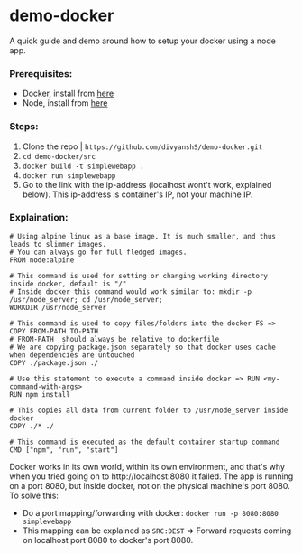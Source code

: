 # demo-docker

A quick guide and demo around how to setup your docker using a node app.

### Prerequisites:
- Docker, install from [here](https://docs.docker.com/engine/install/)
- Node, install from [here](https://nodejs.org/en/download/)

### Steps:
1. Clone the repo | `https://github.com/divyanshS/demo-docker.git`
1. `cd demo-docker/src`
1. `docker build -t simplewebapp .`
1. `docker run simplewebapp`
1. Go to the link with the ip-address (localhost wont't work, explained below). This ip-address is container's IP, not your machine IP.

### Explaination:
```
# Using alpine linux as a base image. It is much smaller, and thus leads to slimmer images.
# You can always go for full fledged images.
FROM node:alpine

# This command is used for setting or changing working directory inside docker, default is "/"
# Inside docker this command would work similar to: mkdir -p /usr/node_server; cd /usr/node_server;
WORKDIR /usr/node_server

# This command is used to copy files/folders into the docker FS => COPY FROM-PATH TO-PATH
# FROM-PATH  should always be relative to dockerfile
# We are copying package.json separately so that docker uses cache when dependencies are untouched
COPY ./package.json ./

# Use this statement to execute a command inside docker => RUN <my-command-with-args>
RUN npm install

# This copies all data from current folder to /usr/node_server inside docker
COPY ./* ./

# This command is executed as the default container startup command
CMD ["npm", "run", "start"]
```

Docker works in its own world, within its own environment, and that's why when you tried going on to http://localhost:8080 it failed. The app is running on a port 8080, but inside docker, not on the physical machine's port 8080. To solve this:
- Do a port mapping/forwarding with docker: `docker run -p 8080:8080 simplewebapp`
- This mapping can be explained as `SRC:DEST` => Forward requests coming on localhost port 8080 to docker's port 8080.
